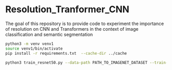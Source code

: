 # Resolution_Tranformer_CNN
The goal of this repository is to provide code to experiment the importance of resolution on CNN and Transformers in the context of image classification and semantic segmentation


```bash
python3 -m venv venv1  
source venv1/bin/activate  
pip install -r requirements.txt  --cache-dir ../cache
```

```bash
python3 train_resnet50.py --data-path PATH_TO_IMAGENET_DATASET --train-crop-size 176  --val-resize-size 232
```
